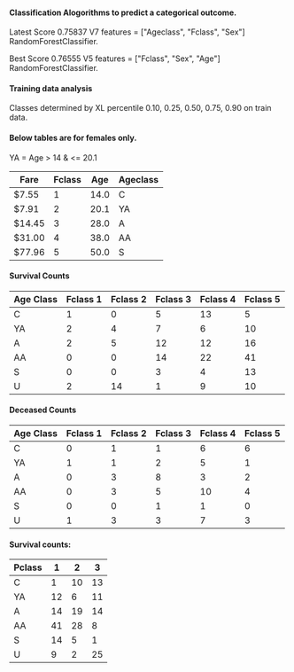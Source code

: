 #### Classification Alogorithms to predict a categorical outcome.
Latest Score 0.75837 V7  features = ["Ageclass", "Fclass", "Sex"] RandomForestClassifier.

Best Score 0.76555 V5   features = ["Fclass", "Sex", "Age"] RandomForestClassifier.

#### Training data analysis
Classes determined by XL percentile 0.10, 0.25, 0.50, 0.75, 0.90 on train data.

#### Below tables are for females only.
YA = Age > 14 & <= 20.1

| Fare   | Fclass | Age  | Ageclass |
|--------|--------|------|----------|
| $7.55  | 1      | 14.0 | C        |
| $7.91  | 2      | 20.1 | YA       |
| $14.45 | 3      | 28.0 | A        |
| $31.00 | 4      | 38.0 | AA       |
| $77.96 | 5      | 50.0 | S        |

#### Survival Counts
| Age Class | Fclass 1 | Fclass 2 | Fclass 3 | Fclass 4 | Fclass 5 |
|-----------|----------|----------|----------|----------|----------|
| C         | 1        | 0        | 5        | 13       | 5        |
| YA        | 2        | 4        | 7        | 6        | 10       |
| A         | 2        | 5        | 12       | 12       | 16       |
| AA        | 0        | 0        | 14       | 22       | 41       |
| S         | 0        | 0        | 3        | 4        | 13       |
| U         | 2        | 14       | 1        | 9        | 10       |

#### Deceased Counts
| Age Class | Fclass 1 | Fclass 2 | Fclass 3 | Fclass 4 | Fclass 5 | 
|-----------|----------|----------|----------|----------|----------|
| C         | 0        | 1        | 1        | 6        | 6        |
| YA        | 1        | 1        | 2        | 5        | 1        |
| A         | 0        | 3        | 8        | 3        | 2        |
| AA        | 0        | 3        | 5        | 10       | 4        |
| S         | 0        | 0        | 1        | 1        | 0        |
| U         | 1        | 3        | 3        | 7        | 3        |  


#### Survival counts:
| Pclass | 1  | 2  | 3  |
|--------|----|----|----|
| C      | 1  | 10 | 13 |
| YA     | 12 | 6  | 11 |
| A      | 14 | 19 | 14 |
| AA     | 41 | 28 | 8  |
| S      | 14 | 5  | 1  |
| U      | 9  | 2  | 25 |
